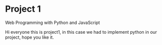# Project 1

Web Programming with Python and JavaScript

Hi everyone this is project1, in this case
we had to implement python in our project,
hope you like it.
